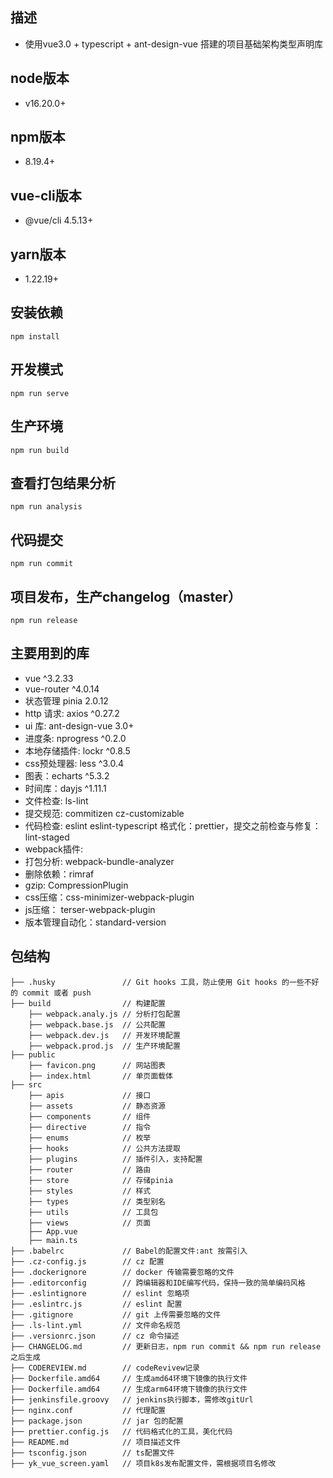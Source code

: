 ## 描述

- 使用vue3.0 + typescript + ant-design-vue 搭建的项目基础架构类型声明库

## node版本
- v16.20.0+

## npm版本
- 8.19.4+

## vue-cli版本
- @vue/cli 4.5.13+

## yarn版本
- 1.22.19+

## 安装依赖

```
npm install
```

## 开发模式

```
npm run serve
```

## 生产环境

```
npm run build
```

## 查看打包结果分析
  
``` 
npm run analysis
```

## 代码提交

``` 
npm run commit
```

## 项目发布，生产changelog（master）

``` 
npm run release
```

## 主要用到的库
- vue ^3.2.33
- vue-router ^4.0.14
- 状态管理 pinia 2.0.12
- http 请求: axios ^0.27.2
- ui 库: ant-design-vue 3.0+
- 进度条: nprogress ^0.2.0
- 本地存储插件: lockr ^0.8.5
- css预处理器: less ^3.0.4
- 图表：echarts ^5.3.2
- 时间库：dayjs ^1.11.1
- 文件检查: ls-lint
- 提交规范: commitizen cz-customizable
- 代码检查: eslint eslint-typescript 格式化：prettier，提交之前检查与修复：lint-staged
- webpack插件:
- 打包分析: webpack-bundle-analyzer
- 删除依赖：rimraf
- gzip: CompressionPlugin
- css压缩：css-minimizer-webpack-plugin
- js压缩： terser-webpack-plugin
- 版本管理自动化：standard-version

## 包结构
    ├── .husky               // Git hooks 工具，防止使用 Git hooks 的一些不好的 commit 或者 push
    ├── build                // 构建配置
        ├── webpack.analy.js // 分析打包配置
        ├── webpack.base.js  // 公共配置
        ├── webpack.dev.js   // 开发环境配置
        ├── webpack.prod.js  // 生产环境配置
    ├── public
        ├── favicon.png      // 网站图表
        ├── index.html       // 单页面载体
    ├── src
        ├── apis             // 接口
        ├── assets           // 静态资源
        ├── components       // 组件
        ├── directive        // 指令
        ├── enums            // 枚举
        ├── hooks            // 公共方法提取
        ├── plugins          // 插件引入，支持配置
        ├── router           // 路由
        ├── store            // 存储pinia
        ├── styles           // 样式
        ├── types            // 类型别名
        ├── utils            // 工具包
        ├── views            // 页面
        ├── App.vue        
        ├── main.ts         
    ├── .babelrc             // Babel的配置文件:ant 按需引入
    ├── .cz-config.js        // cz 配置
    ├── .dockerignore        // docker 传输需要忽略的文件
    ├── .editorconfig        // 跨编辑器和IDE编写代码，保持一致的简单编码风格
    ├── .eslintignore        // eslint 忽略项
    ├── .eslintrc.js         // eslint 配置
    ├── .gitignore           // git 上传需要忽略的文件
    ├── .ls-lint.yml         // 文件命名规范
    ├── .versionrc.json      // cz 命令描述
    ├── CHANGELOG.md         // 更新日志，npm run commit && npm run release之后生成
    ├── CODEREVIEW.md        // codeRevivew记录
    ├── Dockerfile.amd64     // 生成amd64环境下镜像的执行文件
    ├── Dockerfile.amd64     // 生成arm64环境下镜像的执行文件
    ├── jenkinsfile.groovy   // jenkins执行脚本，需修改gitUrl
    ├── nginx.conf           // 代理配置
    ├── package.json         // jar 包的配置
    ├── prettier.config.js   // 代码格式化的工具，美化代码
    ├── README.md            // 项目描述文件
    ├── tsconfig.json        // ts配置文件
    ├── yk_vue_screen.yaml   // 项目k8s发布配置文件，需根据项目名修改
